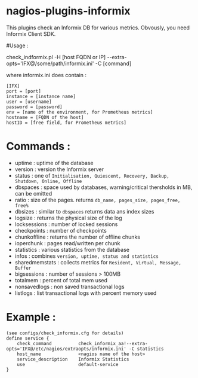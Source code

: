 # nagios-plugins-informix

This plugins check an Informix DB for various metrics. Obvously, you need Informix Client SDK.

#Usage :

check_indformix.pl -H [host FQDN or IP] --extra-opts='IFX@/some/path/informix.ini'  -C [command]

where informix.ini does contain :
```
[IFX]
port = [port]
instance = [instance name]
user = [username]
password = [password]
env = [name of the environment, for Prometheus metrics]
hostname = [FQDN of the host]
hostID = [free field, for Prometheus metrics]
```
# Commands :
* uptime : uptime of the database
* version : version the Informix server
* status : one of `Initialisation, Quiescent, Recovery, Backup, Shutdown, Online, Offline`
* dbspaces : space used by databases, warning/critical thersholds in MB, can be omitted
* ratio : size of the pages. returns `db_name, pages_size, pages_free, free%`
* dbsizes : similar to `dbspaces` returns data ans index sizes
* logsize : returns the physical size of the log
* locksessions : number of locked sessions
* checkpoints : number of checkpoints
* chunkoffline : returns the number of offline chunks
* ioperchunk : pages read/written per chunk
* statistics : various statistics from the database
* infos : combines `version, uptime, status and statistics`
* sharedmemstats : collects metrics for `Resident, Virtual, Message, Buffer`
* bigsessions : number of sessions > 100MB
* totalmem : percent of total mem used
* nonsavedlogs : non saved transactional logs
* listlogs : list transactional logs with percent memory used

# Example :
```
(see configs/check_informix.cfg for details)
define service {
	check_command          check_informix_aa!--extra-opts='IFX@/etc/nagios/extraopts/informix.ini' -C statistics
	host_name              <nagios name of the host>
	service_description    Informix Statistics
	use                    default-service
}
```
